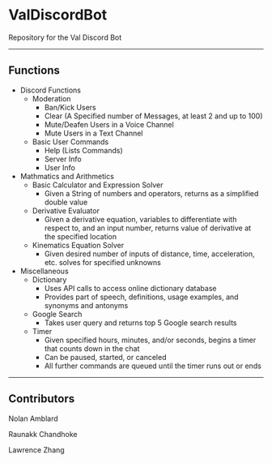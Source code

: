 # ValDiscordBot
Repository for the Val Discord Bot

- - - -

## Functions ##
* Discord Functions
  * Moderation
    * Ban/Kick Users
    * Clear (A Specified number of Messages, at least 2 and up to 100)
    * Mute/Deafen Users in a Voice Channel
    * Mute Users in a Text Channel
  * Basic User Commands
    * Help (Lists Commands)
    * Server Info
    * User Info
* Mathmatics and Arithmetics
  * Basic Calculator and Expression Solver
    * Given a String of numbers and operators, returns as a simplified double value
  * Derivative Evaluator
    * Given a derivative equation, variables to differentiate with respect to, and an input number, returns value of derivative at the specified location
  * Kinematics Equation Solver
    * Given desired number of inputs of distance, time, acceleration, etc. solves for specified unknowns
* Miscellaneous
  * Dictionary
    * Uses API calls to access online dictionary database
    * Provides part of speech, definitions, usage examples, and synonyms and antonyms
  * Google Search
    * Takes user query and returns top 5 Google search results
  * Timer
    * Given specified hours, minutes, and/or seconds, begins a timer that counts down in the chat
    * Can be paused, started, or canceled
    * All further commands are queued until the timer runs out or ends
  
  
- - - -
  
## Contributors ##
Nolan Amblard

Raunakk Chandhoke

Lawrence Zhang
